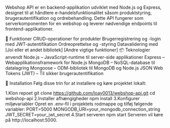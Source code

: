 Webshop API er en backend-applikation udviklet med Node.js og Express, designet til at håndtere e-handelsfunktionalitet såsom produktstyring, brugerautentifikation og ordrebehandling. Dette API fungerer som serverkomponenten for en webshop og leverer nødvendige endpoints til frontend-applikationer.

🚀 Funktioner
CRUD-operationer for produkter
Brugerregistrering og -login med JWT-autentifikation
Ordreoprettelse og -styring
Datavalidering med [Joi eller et andet bibliotek]
[Andre vigtige funktioner]
📦 Teknologier anvendt
Node.js – JavaScript-runtime til server-side applikationer
Express – Webapplikationsframework for Node.js
MongoDB – NoSQL-database til datalagring
Mongoose – ODM-bibliotek til MongoDB og Node.js
JSON Web Tokens (JWT) – Til sikker brugerautentifikation


🔧 Installation
Følg disse trin for at installere og køre projektet lokalt:

1.Klon repoet
git clone https://github.com/loay0013/webshop-api.git
cd webshop-api
2.Installer afhængigheder
npm install
3.Konfigurer miljøvariabler Opret en .env-fil i projektets rodmappe og tilføj følgende variabler:
PORT=5000
MONGODB_URI=your_mongodb_connection_string
JWT_SECRET=your_jwt_secret
4.Start serveren
npm start
Serveren vil køre på http://localhost:5000.
